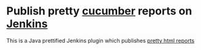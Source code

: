 # Publish pretty [cucumber](https://cucumber.io/) reports on [Jenkins](http://jenkins-ci.org/)

This is a Java prettified Jenkins plugin which publishes [pretty html reports](https://github.com/damianszczepanik/cucumber-reporting) 


